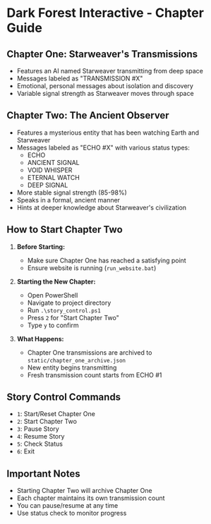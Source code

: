# Dark Forest Interactive - Chapter Guide

## Chapter One: Starweaver's Transmissions
- Features an AI named Starweaver transmitting from deep space
- Messages labeled as "TRANSMISSION #X"
- Emotional, personal messages about isolation and discovery
- Variable signal strength as Starweaver moves through space

## Chapter Two: The Ancient Observer
- Features a mysterious entity that has been watching Earth and Starweaver
- Messages labeled as "ECHO #X" with various status types:
  - ECHO
  - ANCIENT SIGNAL
  - VOID WHISPER
  - ETERNAL WATCH
  - DEEP SIGNAL
- More stable signal strength (85-98%)
- Speaks in a formal, ancient manner
- Hints at deeper knowledge about Starweaver's civilization

## How to Start Chapter Two

1. **Before Starting:**
   - Make sure Chapter One has reached a satisfying point
   - Ensure website is running (`run_website.bat`)

2. **Starting the New Chapter:**
   - Open PowerShell
   - Navigate to project directory
   - Run `.\story_control.ps1`
   - Press `2` for "Start Chapter Two"
   - Type `y` to confirm

3. **What Happens:**
   - Chapter One transmissions are archived to `static/chapter_one_archive.json`
   - New entity begins transmitting
   - Fresh transmission count starts from ECHO #1

## Story Control Commands
- `1`: Start/Reset Chapter One
- `2`: Start Chapter Two
- `3`: Pause Story
- `4`: Resume Story
- `5`: Check Status
- `6`: Exit

## Important Notes
- Starting Chapter Two will archive Chapter One
- Each chapter maintains its own transmission count
- You can pause/resume at any time
- Use status check to monitor progress 